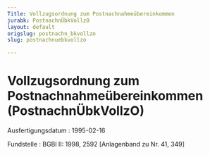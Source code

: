 ```yaml
---
Title: Vollzugsordnung zum Postnachnahmeübereinkommen
jurabk: PostnachnÜbkVollzO
layout: default
origslug: postnachn_bkvollzo
slug: postnachnuebkvollzo

---
```


# Vollzugsordnung zum Postnachnahmeübereinkommen (PostnachnÜbkVollzO)

Ausfertigungsdatum
:   1995-02-16

Fundstelle
:   BGBl II: 1998, 2592 [Anlagenband zu Nr. 41, 349]

